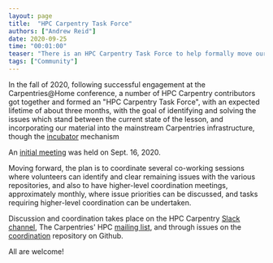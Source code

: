 ```yaml
---
layout: page
title:  "HPC Carpentry Task Force"
authors: ["Andrew Reid"]
date: 2020-09-25
time: "00:01:00" 
teaser: "There is an HPC Carpentry Task Force to help formally move our lessons into the Carpentries."
tags: ["Community"]
---
```


In the fall of 2020, following successful engagement at the 
Carpentries@Home conference, a number of HPC Carpentry contributors got 
together and formed an "HPC Carpentry Task Force", with an expected
lifetime of about three months, with the goal of identifying and solving
the issues which stand between the current state of the lesson,
and incorporating our material into the mainstream Carpentries
infrastructure, though the [incubator][1] mechanism

An [initial meeting][2] was held on Sept. 16, 2020.

Moving forward, the plan is to coordinate several co-working
sessions where volunteers can identify and clear remaining
issues with the various repositories, and also to have 
higher-level coordination meetings, approximately monthly,
where issue priorities can be discussed, and tasks requiring
higher-level coordination can be undertaken.

Discussion and coordination takes place on the 
HPC Carpentry [Slack channel][3], The Carpentries' HPC
[mailing list][4], and through issues on the [coordination][5]
repository on Github.

All are welcome!

[1]: https://github.com/carpentries-incubator/proposals
[2]: https://codimd.carpentries.org/ct7yfc_LSseoC8mEmbVEiQ?both
[3]: https://swcarpentry.slack.com
[4]: https://carpentries.topicbox.com/groups/discuss-hpc
[5]: https://github.com/hpc-carpentry/coordination
